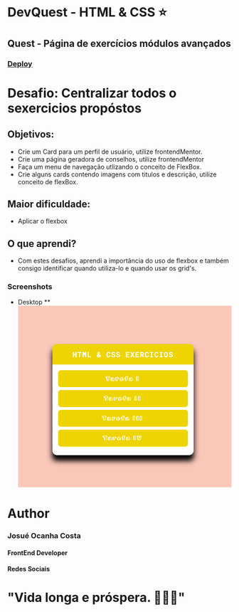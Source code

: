 # DevQuest - HTML & CSS ⭐
## Quest - Página de exercícios módulos avançados
### [Deploy](https://josuecosta2023.github.io/DevQuest-exercicios-HTML-CSS-Avancado/)

# Desafio: Centralizar todos o sexercicios propóstos
## Objetivos:
* Crie um Card para um perfil de usuário, utilize frontendMentor.
* Crie uma página geradora de conselhos, utilize frontendMentor
* Faça um menu de navegação utlizando o conceito de FlexBox.
* Crie alguns cards contendo imagens com titulos e descrição, utilize conceito de flexBox.

## Maior dificuldade:
* Aplicar o flexbox

## O que aprendi?
* Com estes desafios, aprendi a importância do uso de flexbox e também consigo  identificar quando utiliza-lo e quando usar os grid's.

### Screenshots
* Desktop
** ![Visualização Desktop](./assets/designer/desktop.png)


# Author
### Josué Ocanha Costa
#### FrontEnd Developer
#### Redes Sociais

# "Vida longa e próspera. 🖖🖖🖖"